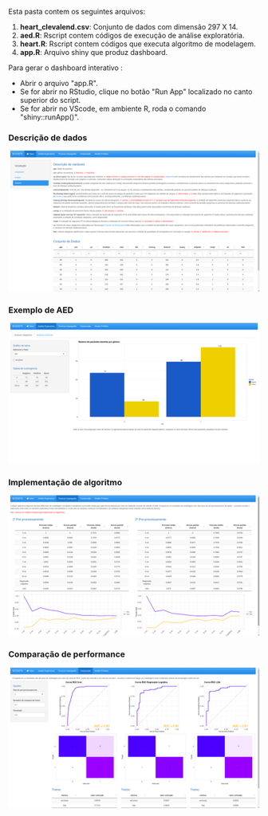 Esta pasta contem os seguintes arquivos:

1. **heart_clevalend.csv**: Conjunto de dados com dimensão 297 X 14.
2. **aed.R**: Rscript contem códigos de execução de análise exploratória.
3. **heart.R**: Rscript contem códigos que executa algoritmo de modelagem.
4. **app.R**: Arquivo shiny que produz dashboard.

Para gerar o dashboard interativo :
- Abrir o arquivo "app.R".
- Se for abrir no RStudio, clique no botão "Run App" localizado no canto superior do script.
- Se for abrir no VScode, em ambiente R, roda o comando "shiny::runApp()".

### Descrição de dados
![tab1](www/tab1.png)

### Exemplo de AED
![tab2](www/tab2.png)

### Implementação de algoritmo
![tab3](www/tab3.png)

### Comparação de performance
![tab4](www/tab4.png)
